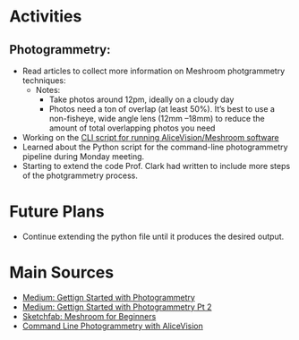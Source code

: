 # Activities

## Photogrammetry:

- Read articles to collect more information on Meshroom photgrammetry techniques:
  - Notes:
    - Take photos around 12pm, ideally on a cloudy day
    - Photos need a ton of overlap (at least 50%). It’s best to use a non-fisheye, wide angle lens (12mm –18mm) to reduce the amount of total overlapping photos you need
- Working on the [CLI script for running AliceVision/Meshroom software](https://github.com/anthonyjclark/MeshroomCLI)
- Learned about the Python script for the command-line photogrammetry pipeline during Monday meeting.
- Starting to extend the code Prof. Clark had written to include more steps of the photgrammetry process.

# Future Plans

- Continue extending the python file until it produces the desired output.

# Main Sources

  - [Medium: Gettign Started with Photogrammetry](https://medium.com/realities-io/getting-started-with-photogrammetry-d0a6ee40cb72)
  - [Medium: Gettign Started with Photogrammetry Pt 2](https://medium.com/realities-io/getting-started-with-photogrammetry-part-2-f957c9e8d61d)
  - [Sketchfab: Meshroom for Beginners](https://sketchfab.com/blogs/community/tutorial-meshroom-for-beginners)
  - [Command Line Photogrammetry with AliceVision](http://filmicworlds.com/blog/command-line-photogrammetry-with-alicevision/)
